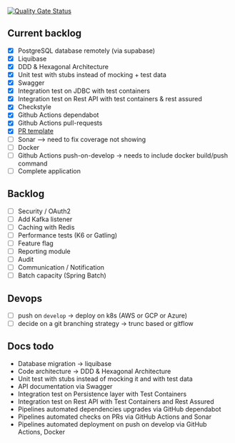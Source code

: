 [![Quality Gate Status](https://sonarcloud.io/api/project_badges/measure?project=elieahd_summit-backend&metric=alert_status)](https://sonarcloud.io/summary/new_code?id=elieahd_summit-backend)

## Current backlog

- [x] PostgreSQL database remotely (via supabase)
- [x] Liquibase
- [x] DDD & Hexagonal Architecture
- [x] Unit test with stubs instead of mocking + test data
- [x] Swagger
- [x] Integration test on JDBC with test containers
- [x] Integration test on Rest API with test containers & rest assured
- [x] Checkstyle
- [x] Github Actions dependabot
- [x] Github Actions pull-requests
- [x] [PR template](./.github/pull_request_template.md)
- [ ] Sonar --> need to fix coverage not showing
- [ ] Docker
- [ ] Github Actions push-on-develop -> needs to include docker build/push command 
- [ ] Complete application

## Backlog

- [ ] Security / OAuth2
- [ ] Add Kafka listener
- [ ] Caching with Redis
- [ ] Performance tests (K6 or Gatling)
- [ ] Feature flag
- [ ] Reporting module
- [ ] Audit
- [ ] Communication / Notification
- [ ] Batch capacity (Spring Batch)

## Devops

- [ ] push on `develop` -> deploy on k8s (AWS or GCP or Azure)
- [ ] decide on a git branching strategy -> trunc based or gitflow

## Docs todo 

- Database migration -> liquibase
- Code architecture -> DDD & Hexagonal Architecture
- Unit test with stubs instead of mocking it and with test data
- API documentation via Swagger
- Integration test on Persistence layer with Test Containers
- Integration test on Rest API with Test Containers and Rest Assured
- Pipelines automated dependencies upgrades via GitHub dependabot
- Pipelines automated checks on PRs via GitHub Actions and Sonar
- Pipelines automated deployment on push on develop via GitHub Actions, Docker 
